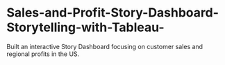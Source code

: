 # Sales-and-Profit-Story-Dashboard-Storytelling-with-Tableau-
Built an interactive Story Dashboard focusing on customer sales and regional profits in the US.
